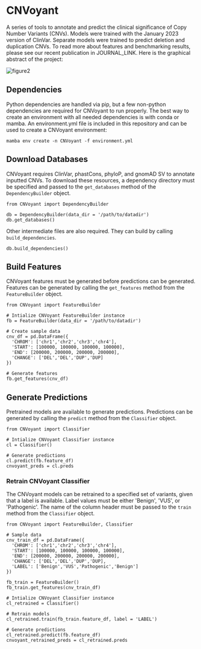 # CNVoyant
A series of tools to annotate and predict the clinical significance of Copy Number Variants (CNVs). Models were trained with the January 2023 version of ClinVar. Separate models were trained to predict deletion and duplication CNVs. To read more about features and benchmarking results, please see our recent publication in JOURNAL_LINK. Here is the graphical abstract of the project:

![figure2](https://github.com/nch-igm/CNVoyant/assets/72405035/9d779d1d-c4dc-4a0a-b141-6d58087684a5)

## Dependencies
Python dependencies are handled via pip, but a few non-python dependencies are required for CNVoyant to run properly. The best way to create an environment with all needed dependencies is with conda or mamba. An environment.yml file is included in this repository and can be used to create a CNVoyant environment:
```
mamba env create -n CNVoyant -f environment.yml
```

## Download Databases
CNVoyant requires ClinVar, phastCons, phyloP, and gnomAD SV to annotate inputted CNVs. To download these resources, a dependency directory must be specified and passed to the `get_databases` method of the  `DependencyBuilder` object.
```
from CNVoyant import DependencyBuilder

db = DependencyBuilder(data_dir = '/path/to/datadir')
db.get_databases()
```

Other intermediate files are also required. They can build by calling `build_dependencies`.
```
db.build_dependencies()
```

## Build Features
CNVoyant features must be generated before predictions can be generated. Features can be generated by calling the `get_features` method from the `FeatureBuilder` object.
```
from CNVoyant import FeatureBuilder

# Intialize CNVoyant FeatureBuilder instance
fb = FeatureBuilder(data_dir = '/path/to/datadir')

# Create sample data
cnv_df = pd.DataFrame({
  'CHROM': ['chr1','chr2','chr3','chr4'],
  'START': [100000, 100000, 100000, 100000],
  'END': [200000, 200000, 200000, 200000],
  'CHANGE': ['DEL','DEL','DUP','DUP]
})

# Generate features
fb.get_features(cnv_df)
```

## Generate Predictions
Pretrained models are available to generate predictions. Predictions can be generated by calling the `predict` method from the `Classifier` object.
```
from CNVoyant import Classifier

# Intialize CNVoyant Classifier instance
cl = Classifier()

# Generate predictions
cl.predict(fb.feature_df)
cnvoyant_preds = cl.preds
```

### Retrain CNVoyant Classifier
The CNVoyant models can be retrained to a specified set of variants, given that a label is available. Label values must be either 'Benign', 'VUS', or 'Pathogenic'. The name of the column header must be passed to the `train` method from the `Classifier` object.
```
from CNVoyant import FeatureBuilder, Classifier

# Sample data
cnv_train_df = pd.DataFrame({
  'CHROM': ['chr1','chr2','chr3','chr4'],
  'START': [100000, 100000, 100000, 100000],
  'END': [200000, 200000, 200000, 200000],
  'CHANGE': ['DEL','DEL','DUP','DUP],
  'LABEL': ['Benign','VUS','Pathogenic','Benign']
})

fb_train = FeatureBuilder()
fb_train.get_features(cnv_train_df)

# Intialize CNVoyant Classifier instance
cl_retrained = Classifier()

# Retrain models
cl_retrained.train(fb_train.feature_df, label = 'LABEL')

# Generate predictions
cl_retrained.predict(fb.feature_df)
cnvoyant_retrained_preds = cl_retrained.preds
```
